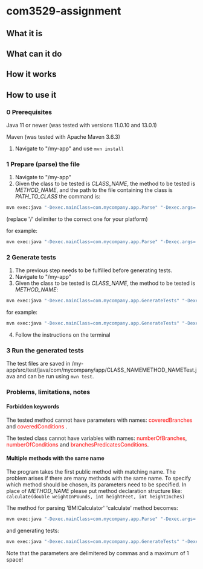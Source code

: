 
# com3529-assignment

## What it is

## What can it do

## How it works

## How to use it

### 0 Prerequisites
Java 11 or newer (was tested with versions 11.0.10 and 13.0.1)

Maven (was tested with Apache Maven 3.6.3)

1. Navigate to "/my-app" and use `mvn install`


### 1 Prepare (parse) the file
1. Navigate to "/my-app"
2. Given the class to be tested is *CLASS_NAME*, the method to be tested is *METHOD_NAME*, and the path to the file containing the class is *PATH_TO_CLASS* the command is:

``` bash
mvn exec:java "-Dexec.mainClass=com.mycompany.app.Parse" "-Dexec.args='PATH_TO_CLASS/CLASS_NAME.java' 'CLASS_NAME' 'METHOD_NAME'" -e
```
(replace '/' delimiter to the correct one for your platform)

for example:

``` bash
mvn exec:java "-Dexec.mainClass=com.mycompany.app.Parse" "-Dexec.args='../testfiles/BMICalculator.java' 'BMICalculator' 'calculate'" -e
```

### 2 Generate tests
1. The previous step needs to be fulfilled before generating tests.
2. Navigate to "/my-app"
3. Given the class to be tested is *CLASS_NAME*, the method to be tested is *METHOD_NAME*:

``` bash
mvn exec:java "-Dexec.mainClass=com.mycompany.app.GenerateTests" "-Dexec.args='CLASS_NAME' 'METHOD_NAME:'" -e
```

for example:

``` bash
mvn exec:java "-Dexec.mainClass=com.mycompany.app.GenerateTests" "-Dexec.args='BMICalculator' 'calculate'" -e
```

4. Follow the instructions on the terminal

### 3 Run the generated tests

The test files are saved in /my-app/src/test/java/com/mycompany/app/CLASS_NAMEMETHOD_NAMETest.java and can be run using `mvn test`.

### Problems, limitations, notes
#### Forbidden keywords
The tested method cannot have parameters with names: <span style="color:red">coveredBranches</span> and <span style="color:red">coveredConditions</span> .

The tested class cannot have variables with names: <span style="color:red">numberOfBranches</span>, <span style="color:red">numberOfConditions</span>  and <span style="color:red">branchesPredicatesConditions</span>.

#### Multiple methods with the same name
The program takes the first public method with matching name. The problem arises if there are many methods with the same name. To specify which method should be chosen, its parameters need to be specified. In place of *METHOD_NAME* please put method declaration structure like: `calculate(double weightInPounds, int heightFeet, int heightInches)`

The method for parsing 'BMICalculator' 'calculate' method becomes:

``` bash
mvn exec:java "-Dexec.mainClass=com.mycompany.app.Parse" "-Dexec.args='../testfiles/BMICalculator.java' 'BMICalculator' 'calculate(double weightInPounds, int heightFeet, int heightInches)'" -e
```

and generating tests:

``` bash
mvn exec:java "-Dexec.mainClass=com.mycompany.app.GenerateTests" "-Dexec.args='BMICalculator' 'calculate(double weightInPounds, int heightFeet, int heightInches)'" -e
```

Note that the parameters are delimitered by commas and a maximum of 1 space!